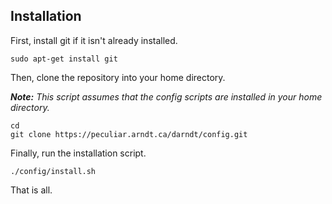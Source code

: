 Installation
------------

First, install git if it isn't already installed.

    sudo apt-get install git

Then, clone the repository into your home directory.

_**Note:** This script assumes that the config scripts are installed in your
home directory._

    cd
    git clone https://peculiar.arndt.ca/darndt/config.git

Finally, run the installation script.

    ./config/install.sh 

That is all.
